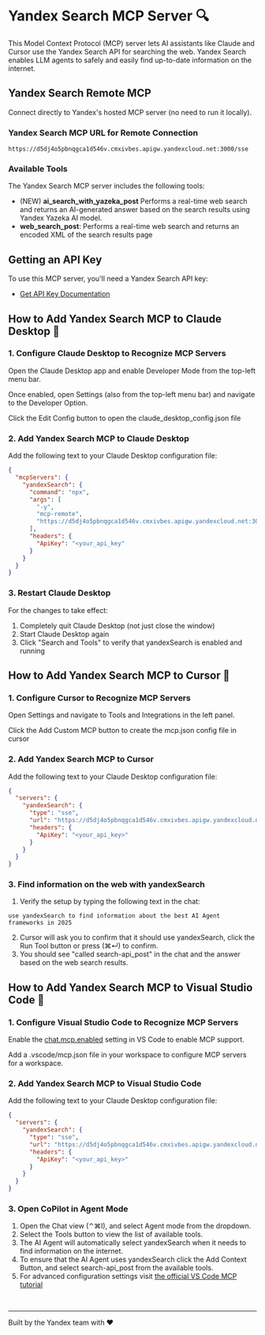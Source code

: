 # Yandex Search MCP Server 🔍

This Model Context Protocol (MCP) server lets AI assistants like Claude and Cursor use the Yandex Search API for searching the web. Yandex Search enables LLM agents to safely and easily find up-to-date information on the internet.

## Yandex Search Remote MCP

Connect directly to Yandex's hosted MCP server (no need to run it locally).

### Yandex Search MCP URL for Remote Connection

```
https://d5dj4o5pbnqgca1d546v.cmxivbes.apigw.yandexcloud.net:3000/sse
```

### Available Tools

The Yandex Search MCP server includes the following tools:

- (NEW) **ai_search_with_yazeka_post** Performs a real-time web search and returns an AI-generated answer based on the search results using Yandex Yazeka AI model. 
- **web_search_post**: Performs a real-time web search and returns an encoded XML of the search results page

## Getting an API Key

To use this MCP server, you'll need a Yandex Search API key:
- [Get API Key Documentation](https://yandex.cloud/ru/docs/search-api/api-ref/authentication)

## How to Add Yandex Search MCP to Claude Desktop 🤖

### 1. Configure Claude Desktop to Recognize MCP Servers

Open the Claude Desktop app and enable Developer Mode from the top-left menu bar.

Once enabled, open Settings (also from the top-left menu bar) and navigate to the Developer Option.

Click the Edit Config button to open the claude_desktop_config.json file

### 2. Add Yandex Search MCP to Claude Desktop

Add the following text to your Claude Desktop configuration file:

```json
{
  "mcpServers": {
    "yandexSearch": {
      "command": "npx",
      "args": [
        "-y",
        "mcp-remote",
        "https://d5dj4o5pbnqgca1d546v.cmxivbes.apigw.yandexcloud.net:3000/sse"
      ],
      "headers": {
        "ApiKey": "<your_api_key"
      }
    }
  }
}
```

### 3. Restart Claude Desktop

For the changes to take effect:

1. Completely quit Claude Desktop (not just close the window)
2. Start Claude Desktop again
3. Click "Search and Tools" to verify that yandexSearch is enabled and running

## How to Add Yandex Search MCP to Cursor 🤖

### 1. Configure Cursor to Recognize MCP Servers

Open Settings and navigate to Tools and Integrations in the left panel.

Click the Add Custom MCP button to create the mcp.json config file in cursor

### 2. Add Yandex Search MCP to Cursor

Add the following text to your Claude Desktop configuration file:

```json
{
  "servers": {
    "yandexSearch": {
      "type": "sse",
      "url": "https://d5dj4o5pbnqgca1d546v.cmxivbes.apigw.yandexcloud.net:3000/sse",
      "headers": {
        "ApiKey": "<your_api_key>"
      }
    }
  }
}
```

### 3. Find information on the web with yandexSearch

1. Verify the setup by typing the following text in the chat:
```
use yandexSearch to find information about the best AI Agent frameworks in 2025
```
2. Cursor will ask you to confirm that it should use yandexSearch, click the Run Tool button or press (⌘↵) to confirm.
3. You should see "called search-api_post" in the chat and the answer based on the web search results.

## How to Add Yandex Search MCP to Visual Studio Code 🤖

### 1. Configure Visual Studio Code to Recognize MCP Servers

Enable the [chat.mcp.enabled](vscode://settings/chat.mcp.enabled) setting in VS Code to enable MCP support.

Add a .vscode/mcp.json file in your workspace to configure MCP servers for a workspace.

### 2. Add Yandex Search MCP to Visual Studio Code

Add the following text to your Claude Desktop configuration file:

```json
{
  "servers": {
    "yandexSearch": {
      "type": "sse",
      "url": "https://d5dj4o5pbnqgca1d546v.cmxivbes.apigw.yandexcloud.net:3000/sse",
      "headers": {
        "ApiKey": "<your_api_key>"
      }
    }
  }
}
```

### 3. Open CoPilot in Agent Mode

1. Open the Chat view (⌃⌘I), and select Agent mode from the dropdown.
2. Select the Tools button to view the list of available tools.
3. The AI Agent will automatically select yandexSearch when it needs to find information on the internet.
4. To ensure that the AI Agent uses yandexSearch click the Add Context Button, and select search-api_post from the available tools.
5. For advanced configuration settings visit [the official VS Code MCP tutorial](https://code.visualstudio.com/docs/copilot/chat/mcp-servers)

<br>

---

Built by the Yandex team with ❤️
